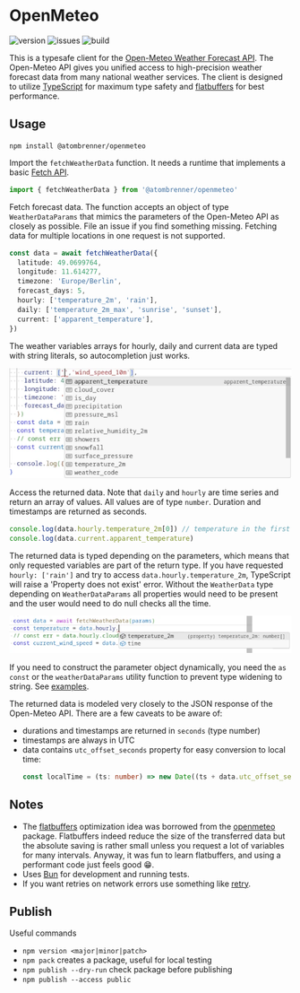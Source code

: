 # OpenMeteo

![version](https://img.shields.io/npm/v/@atombrenner/openmeteo)
![issues](https://img.shields.io/github/issues/atombrenner/openmeteo)
![build](https://github.com/atombrenner/openmeteo/actions/workflows/main.yaml/badge.svg?branch=main)

This is a typesafe client for the [Open-Meteo Weather Forecast API](https://open-meteo.com/en/docs).
The Open-Meteo API gives you unified access to high-precision weather forecast data from
many national weather services.
The client is designed to utilize [TypeScript](https://www.typescriptlang.org/) for maximum type safety and [flatbuffers](https://flatbuffers.dev/index.html#flatbuffers_overview)
for best performance.

## Usage

```
npm install @atombrenner/openmeteo
```

Import the `fetchWeatherData` function. It needs a runtime that implements a basic [Fetch API](https://developer.mozilla.org/en-US/docs/Web/API/Fetch_API).

```typescript
import { fetchWeatherData } from '@atombrenner/openmeteo'
```

Fetch forecast data. The function accepts an object of type `WeatherDataParams` that mimics
the parameters of the Open-Meteo API as closely as possible. File an issue if you find
something missing. Fetching data for multiple locations in one request is not supported.

```typescript
const data = await fetchWeatherData({
  latitude: 49.0699764,
  longitude: 11.614277,
  timezone: 'Europe/Berlin',
  forecast_days: 5,
  hourly: ['temperature_2m', 'rain'],
  daily: ['temperature_2m_max', 'sunrise', 'sunset'],
  current: ['apparent_temperature'],
})
```

The weather variables arrays for hourly, daily and current data are typed with string literals,
so autocompletion just works.

![parameter autocomplete](doc/request_autocomplete.webp)

Access the returned data. Note that `daily` and `hourly` are time series and return an array of
values. All values are of type `number`. Duration and timestamps are returned as seconds.

```typescript
console.log(data.hourly.temperature_2m[0]) // temperature in the first hour
console.log(data.current.apparent_temperature)
```

The returned data is typed depending on the parameters, which means that only requested
variables are part of the return type.
If you have requested `hourly: ['rain']` and try to access `data.hourly.temperature_2m`,
TypeScript will raise a 'Property does not exist' error.
Without the `WeatherData` type depending on `WeatherDataParams` all properties
would need to be present and the user would need to do null checks all the time.

![response autocomplete](doc/response_autocomplete.webp)

If you need to construct the parameter object dynamically,
you need the `as const` or the `weatherDataParams` utility function to prevent
type widening to string. See [examples](example.ts).

The returned data is modeled very closely to the JSON response of the Open-Meteo API.
There are a few caveats to be aware of:

- durations and timestamps are returned in `seconds` (type number)
- timestamps are always in UTC
- data contains `utc_offset_seconds` property for easy conversion to local time:
  ```typescript
  const localTime = (ts: number) => new Date((ts + data.utc_offset_seconds) * 1000)
  ```

## Notes

- The [flatbuffers](https://flatbuffers.dev/index.html#flatbuffers_overview) optimization idea was
  borrowed from the [openmeteo](https://www.npmjs.com/package/openmeteo) package.
  Flatbuffers indeed reduce the size of the transferred data but the absolute saving is rather small
  unless you request a lot of variables for many intervals. Anyway, it was fun to learn flatbuffers,
  and using a performant code just feels good 😁.
- Uses [Bun](https://bun.sh/) for development and running tests.
- If you want retries on network errors use something like [retry](https://www.npmjs.com/package/retry).

## Publish

Useful commands

- `npm version <major|minor|patch>`
- `npm pack` creates a package, useful for local testing
- `npm publish --dry-run` check package before publishing
- `npm publish --access public`
